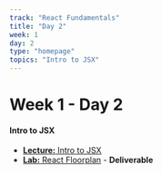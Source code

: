 ```yaml
---
track: "React Fundamentals"
title: "Day 2"
week: 1
day: 2
type: "homepage"
topics: "Intro to JSX"
---
```


# Week 1 - Day 2

#### Intro to JSX
- [**Lecture:** Intro to JSX](/react-fundamentals/week-1/day-2/lecture-materials/intro-to-jsx/)
- [**Lab:** React Floorplan](/react-fundamentals/week-1/day-2/labs/react-floorplan/) - **Deliverable**

